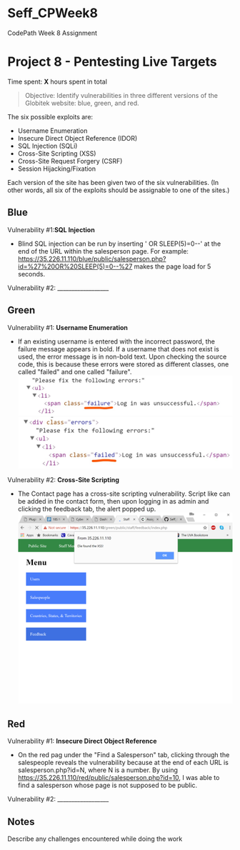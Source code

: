 # Seff_CPWeek8
CodePath Week 8 Assignment
# Project 8 - Pentesting Live Targets

Time spent: **X** hours spent in total

> Objective: Identify vulnerabilities in three different versions of the Globitek website: blue, green, and red.

The six possible exploits are:
* Username Enumeration
* Insecure Direct Object Reference (IDOR)
* SQL Injection (SQLi)
* Cross-Site Scripting (XSS)
* Cross-Site Request Forgery (CSRF)
* Session Hijacking/Fixation

Each version of the site has been given two of the six vulnerabilities. (In other words, all six of the exploits should be assignable to one of the sites.)

## Blue

Vulnerability #1:__SQL Injection__  
 * Blind SQL injection can be run by inserting ' OR SLEEP(5)=0--' at the end of the URL within the salesperson page. For example: https://35.226.11.110/blue/public/salesperson.php?id=%27%20OR%20SLEEP(5)=0--%27 makes the page load for 5 seconds.

Vulnerability #2: __________________


## Green

Vulnerability #1: __Username Enumeration__
 * If an existing username is entered with the incorrect password, the failure message appears in bold. If a username that does not exist is used, the error message is in non-bold text. Upon checking the source code, this is because these errors were stored as different classes, one called "failed" and one called "failure".
 ![alt text](https://github.com/etseff/Seff_CPWeek8/blob/master/InkedScreenshot%202018-04-04%2019.07.26_LI.jpg)
 ![alt text](https://github.com/etseff/Seff_CPWeek8/blob/master/InkedScreenshot%202018-04-04%2019.08.51_LI.jpg)

Vulnerability #2: __Cross-Site Scripting__
 * The Contact page has a cross-site scripting vulnerability. Script like <script>alert('Elie found the XSS!');</script> can be added in the contact form, then upon logging in as admin and clicking the feedback tab, the alert popped up.
![alt text](https://github.com/etseff/Seff_CPWeek8/blob/master/Screenshot%202018-04-04%2019.42.25.png)

## Red

Vulnerability #1: __Insecure Direct Object Reference__
 * On the red pag under the "Find a Salesperson" tab, clicking through the salespeople reveals the vulnerability because at the end of each URL is salesperson.php?id=N, where N is a number. By using https://35.226.11.110/red/public/salesperson.php?id=10, I was able to find a salesperson whose page is not supposed to be public. 

Vulnerability #2: __________________


## Notes

Describe any challenges encountered while doing the work
